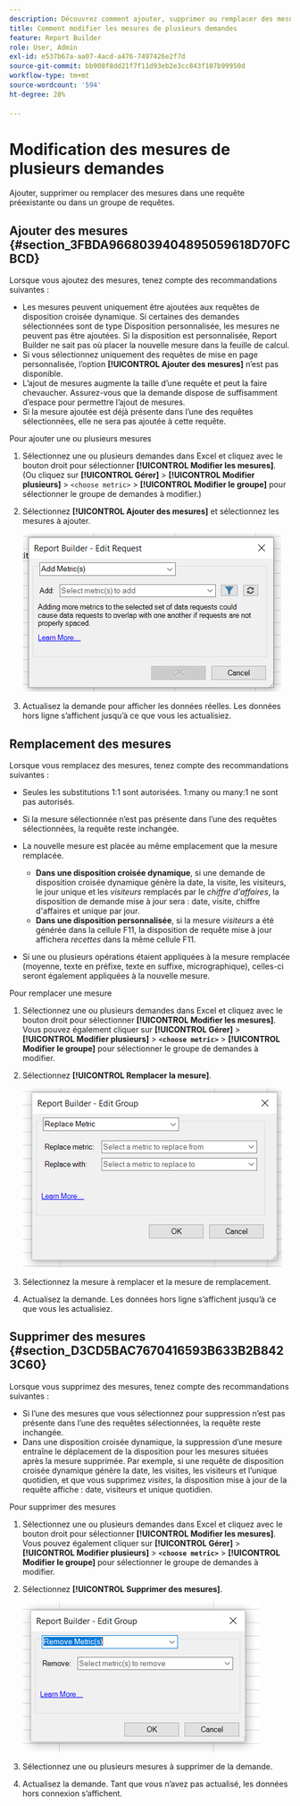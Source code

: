 ```yaml
---
description: Découvrez comment ajouter, supprimer ou remplacer des mesures dans une requête préexistante ou dans un groupe de requêtes.
title: Comment modifier les mesures de plusieurs demandes
feature: Report Builder
role: User, Admin
exl-id: e537b67a-aa07-4acd-a476-7497426e2f7d
source-git-commit: bb908f8dd21f7f11d93eb2e3cc843f107b99950d
workflow-type: tm+mt
source-wordcount: '594'
ht-degree: 28%

---
```


# Modification des mesures de plusieurs demandes

Ajouter, supprimer ou remplacer des mesures dans une requête préexistante ou dans un groupe de requêtes.

## Ajouter des mesures {#section_3FBDA9668039404895059618D70FCBCD}

Lorsque vous ajoutez des mesures, tenez compte des recommandations suivantes :

* Les mesures peuvent uniquement être ajoutées aux requêtes de disposition croisée dynamique.
Si certaines des demandes sélectionnées sont de type Disposition personnalisée, les mesures ne peuvent pas être ajoutées. Si la disposition est personnalisée, Report Builder ne sait pas où placer la nouvelle mesure dans la feuille de calcul.
* Si vous sélectionnez uniquement des requêtes de mise en page personnalisée, l’option **[!UICONTROL Ajouter des mesures]** n’est pas disponible.
* L’ajout de mesures augmente la taille d’une requête et peut la faire chevaucher. Assurez-vous que la demande dispose de suffisamment d’espace pour permettre l’ajout de mesures.
* Si la mesure ajoutée est déjà présente dans l’une des requêtes sélectionnées, elle ne sera pas ajoutée à cette requête.

Pour ajouter une ou plusieurs mesures

1. Sélectionnez une ou plusieurs demandes dans Excel et cliquez avec le bouton droit pour sélectionner **[!UICONTROL Modifier les mesures]**. (Ou cliquez sur **[!UICONTROL Gérer]** > **[!UICONTROL Modifier plusieurs]** > `<choose metric>` > **[!UICONTROL Modifier le groupe]** pour sélectionner le groupe de demandes à modifier.)
1. Sélectionnez **[!UICONTROL Ajouter des mesures]** et sélectionnez les mesures à ajouter.

   ![Capture d&#39;écran montrant l&#39;option Modifier la requête, Ajouter des mesures sélectionnée.](assets/add_metric.png)

1. Actualisez la demande pour afficher les données réelles. Les données hors ligne s’affichent jusqu’à ce que vous les actualisiez.

## Remplacement des mesures

Lorsque vous remplacez des mesures, tenez compte des recommandations suivantes :

* Seules les substitutions 1:1 sont autorisées. 1:many ou many:1 ne sont pas autorisés.
* Si la mesure sélectionnée n’est pas présente dans l’une des requêtes sélectionnées, la requête reste inchangée.
* La nouvelle mesure est placée au même emplacement que la mesure remplacée.

   * **Dans une disposition croisée dynamique**, si une demande de disposition croisée dynamique génère la date, la visite, les visiteurs, le jour unique et les *visiteurs* remplacés par le *chiffre d&#39;affaires*, la disposition de demande mise à jour sera : date, visite, chiffre d&#39;affaires et unique par jour.
   * **Dans une disposition personnalisée**, si la mesure *visiteurs* a été générée dans la cellule F11, la disposition de requête mise à jour affichera *recettes* dans la même cellule F11.

* Si une ou plusieurs opérations étaient appliquées à la mesure remplacée (moyenne, texte en préfixe, texte en suffixe, micrographique), celles-ci seront également appliquées à la nouvelle mesure.

Pour remplacer une mesure

1. Sélectionnez une ou plusieurs demandes dans Excel et cliquez avec le bouton droit pour sélectionner **[!UICONTROL Modifier les mesures]**. Vous pouvez également cliquer sur **[!UICONTROL Gérer]** > **[!UICONTROL Modifier plusieurs]** > **`<choose metric>`** > **[!UICONTROL Modifier le groupe]** pour sélectionner le groupe de demandes à modifier.

1. Sélectionnez **[!UICONTROL Remplacer la mesure]**.

   ![Capture d&#39;écran de l&#39;écran Modifier le groupe avec l&#39;option Remplacer la mesure sélectionnée.](assets/replace_metric.png)

1. Sélectionnez la mesure à remplacer et la mesure de remplacement.
1. Actualisez la demande. Les données hors ligne s’affichent jusqu’à ce que vous les actualisiez.

## Supprimer des mesures {#section_D3CD5BAC7670416593B633B2B8423C60}

Lorsque vous supprimez des mesures, tenez compte des recommandations suivantes :

* Si l’une des mesures que vous sélectionnez pour suppression n’est pas présente dans l’une des requêtes sélectionnées, la requête reste inchangée.
* Dans une disposition croisée dynamique, la suppression d’une mesure entraîne le déplacement de la disposition pour les mesures situées après la mesure supprimée. Par exemple, si une requête de disposition croisée dynamique génère la date, les visites, les visiteurs et l’unique quotidien, et que vous supprimez *visites*, la disposition mise à jour de la requête affiche : date, visiteurs et unique quotidien.

Pour supprimer des mesures

1. Sélectionnez une ou plusieurs demandes dans Excel et cliquez avec le bouton droit pour sélectionner **[!UICONTROL Modifier les mesures]**. Vous pouvez également cliquer sur **[!UICONTROL Gérer]** > **[!UICONTROL Modifier plusieurs]** > **`<choose metric>`** > **[!UICONTROL Modifier le groupe]** pour sélectionner le groupe de demandes à modifier.

1. Sélectionnez **[!UICONTROL Supprimer des mesures]**.

   ![Capture d&#39;écran montrant l&#39;option Modifier le groupe et Supprimer la ou les mesures sélectionnée.](assets/remove_metric.png)

1. Sélectionnez une ou plusieurs mesures à supprimer de la demande.
1. Actualisez la demande. Tant que vous n’avez pas actualisé, les données hors connexion s’affichent.
